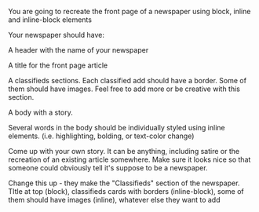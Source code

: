 You are going to recreate the front page of a newspaper using block, inline and inline-block elements

Your newspaper should have:

A header with the name of your newspaper

A title for the front page article

A classifieds sections. Each classified add should have a border. Some of them should have images. Feel free to add more or be creative with this section.

A body with a story.

Several words in the body should be individually styled using inline elements. (i.e. highlighting, bolding, or text-color change)

Come up with your own story. It can be anything, including satire or the recreation of an existing article somewhere. Make sure it looks nice so that someone could obviously tell it's suppose to be a newspaper.

Change this up - they make the "Classifieds" section of the newspaper. TItle at top (block), classifieds cards with borders (inline-block), some of them should have images (inline), whatever else they want to add